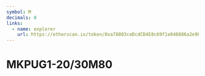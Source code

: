 ```yaml
---
symbol: M
decimals: 0
links:
  - name: explorer
    url: https://etherscan.io/token/0xa78803ceDcdCD4E8c69f1e048886a2e9Fa5dE3e2
---
```


# MKPUG1-20/30M80
